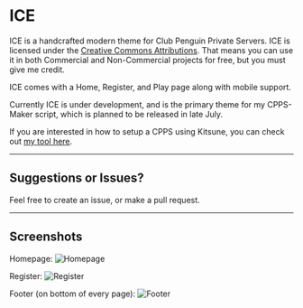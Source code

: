 # ICE

ICE is a handcrafted modern theme for Club Penguin Private Servers. ICE is licensed under the [Creative Commons Attributions](https://creativecommons.org/licenses/by/4.0/legalcode). That means you can use it in both Commercial and Non-Commercial projects for free, but you must give me credit.
  
 ICE comes with a Home, Register, and Play page along with mobile support.
  
 Currently ICE is under development, and is the primary theme for my CPPS-Maker script, which is planned to be released in late July. 

If you are interested in how to setup a CPPS using Kitsune, you can check out [my tool here](https://github.com/AmusingThrone/kitsune-auto-setup/).
  


----------


## Suggestions or Issues? 

 Feel free to create an issue, or make a pull request. 


----------
## Screenshots

Homepage:
![Homepage](http://i.imgur.com/0MWuZHq.jpg)

Register:
![Register](http://i.imgur.com/FzVXSYg.jpg)

Footer (on bottom of every page):
![Footer](http://i.imgur.com/OYEm82e.png)

